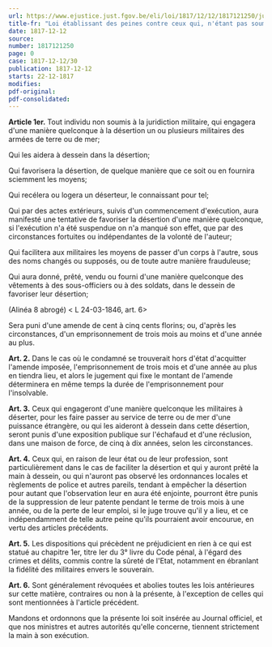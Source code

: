```yaml
---
url: https://www.ejustice.just.fgov.be/eli/loi/1817/12/12/1817121250/justel
title-fr: "Loi établissant des peines contre ceux qui, n'étant pas soumis à la juridiction militaire, favorisent la désertion d'individus appartenant aux armées de terre ou de mer. Voir modification(s)"
date: 1817-12-12
source:
number: 1817121250
page: 0
case: 1817-12-12/30
publication: 1817-12-12
starts: 22-12-1817
modifies:
pdf-original:
pdf-consolidated:
---
```


**Article 1er.** Tout individu non soumis à la juridiction militaire, qui engagera d'une manière quelconque à la désertion un ou plusieurs militaires des armées de terre ou de mer;

Qui les aidera à dessein dans la désertion;

Qui favorisera la désertion, de quelque manière que ce soit ou en fournira sciemment les moyens;

Qui recélera ou logera un déserteur, le connaissant pour tel;

Qui par des actes extérieurs, suivis d'un commencement d'exécution, aura manifesté une tentative de favoriser la désertion d'une manière quelconque, si l'exécution n'a été suspendue on n'a manqué son effet, que par des circonstances fortuites ou indépendantes de la volonté de l'auteur;

Qui facilitera aux militaires les moyens de passer d'un corps à l'autre, sous des noms changés ou supposés, ou de toute autre manière frauduleuse;

Qui aura donné, prêté, vendu ou fourni d'une manière quelconque des vêtements à des sous-officiers ou à des soldats, dans le dessein de favoriser leur désertion;

(Alinéa 8 abrogé) < L 24-03-1846, art. 6>

Sera puni d'une amende de cent à cinq cents florins; ou, d'après les circonstances, d'un emprisonnement de trois mois au moins et d'une année au plus.

**Art. 2.** Dans le cas où le condamné se trouverait hors d'état d'acquitter l'amende imposée, l'emprisonnement de trois mois et d'une année au plus en tiendra lieu, et alors le jugement qui fixe le montant de l'amende déterminera en même temps la durée de l'emprisonnement pour l'insolvable.

**Art. 3.** Ceux qui engageront d'une manière quelconque les militaires à déserter, pour les faire passer au service de terre ou de mer d'une puissance étrangère, ou qui les aideront à dessein dans cette désertion, seront punis d'une exposition publique sur l'échafaud et d'une réclusion, dans une maison de force, de cinq à dix années, selon les circonstances.

**Art. 4.** Ceux qui, en raison de leur état ou de leur profession, sont particulièrement dans le cas de faciliter la désertion et qui y auront prêté la main à dessein, ou qui n'auront pas observé les ordonnances locales et règlements de police et autres pareils, tendant à empêcher la désertion pour autant que l'observation leur en aura été enjointe, pourront être punis de la suppression de leur patente pendant le terme de trois mois à une année, ou de la perte de leur emploi, si le juge trouve qu'il y a lieu, et ce indépendamment de telle autre peine qu'ils pourraient avoir encourue, en vertu des articles précédents.

**Art. 5.** Les dispositions qui précèdent ne préjudicient en rien à ce qui est statué au chapitre 1er, titre Ier du 3° livre du Code pénal, à l'égard des crimes et délits, commis contre la sûreté de l'Etat, notamment en ébranlant la fidélité des militaires envers le souverain.

**Art. 6.** Sont généralement révoquées et abolies toutes les lois antérieures sur cette matière, contraires ou non à la présente, à l'exception de celles qui sont mentionnées à l'article précédent.

Mandons et ordonnons que la présente loi soit insérée au Journal officiel, et que nos ministres et autres autorités qu'elle concerne, tiennent strictement la main à son exécution.
